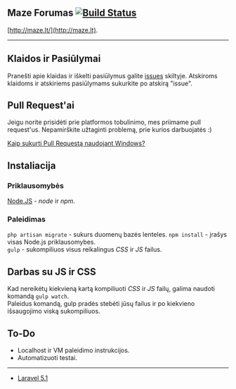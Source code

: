 ## Maze Forumas [![Build Status](https://travis-ci.org/SkepticalHippo/maze.svg?branch=master)](https://travis-ci.org/SkepticalHippo/maze)

[http://maze.lt/](http://maze.lt).

***

## Klaidos ir Pasiūlymai

Pranešti apie klaidas ir iškelti pasiūlymus galite [issues](https://github.com/SkepticalHippo/maze/issues) skiltyje. Atskiroms klaidoms ir atskiriems pasiūlymams sukurkite po atskirą "issue".

## Pull Request'ai

Jeigu norite prisidėti prie platformos tobulinimo, mes priimame pull request'us. Nepamirškite užtaginti problemą, prie kurios darbuojatės :)

[Kaip sukurti Pull Requestą naudojant Windows?](https://github.com/blog/1969-create-pull-requests-in-github-for-windows)

## Instaliacija

### Priklausomybės

[Node.JS](https://nodejs.org/en/) - _node_ ir _npm_. 

### Paleidimas

`php artisan migrate`  - sukurs duomenų bazės lenteles.
`npm install` - įrašys visas Node.js priklausomybes.  
`gulp` - sukompiliuos visus reikalingus _CSS_ ir _JS_ failus.

## Darbas su JS ir CSS

Kad nereikėtų kiekvieną kartą kompiliuoti _CSS_ ir _JS_ failų, galima naudoti komandą `gulp watch`.  
Paleidus komandą, gulp pradės stebėti jūsų failus ir po kiekvieno išsaugojimo viską sukompiliuos.

## To-Do

* Localhost ir VM paleidimo instrukcijos.
* Automatizuoti testai.

***

* [Laravel 5.1](https://github.com/laravel/laravel/tree/5.1)
